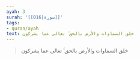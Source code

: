 ```yaml
---
ayah: 3
surah: '[[016|سورة]]'
tags:
- quran/ayah
text: خلق السماوات والأرض بالحق ۚ تعالى عما يشركون
---
```

> خلق السماوات والأرض بالحق ۚ تعالى عما يشركون

